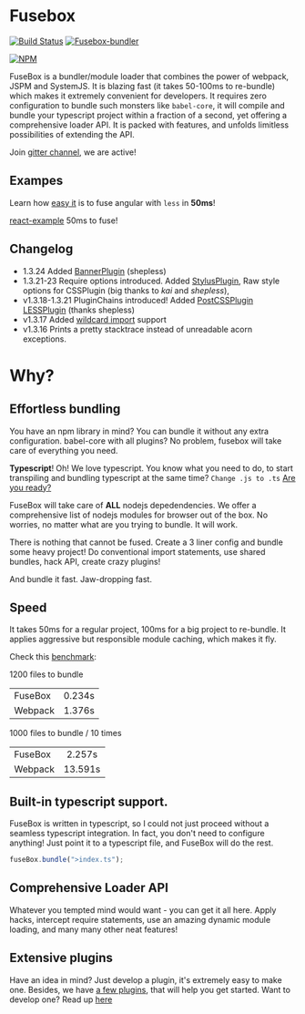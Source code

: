 # Fusebox

[![Build Status](https://travis-ci.org/fuse-box/fuse-box.svg?branch=master)](https://travis-ci.org/fuse-box/fuse-box)
[![Fusebox-bundler](https://img.shields.io/badge/gitter-join%20chat%20%E2%86%92-brightgreen.svg)](https://gitter.im/fusebox-bundler/Lobby)

[![NPM](https://nodei.co/npm/fuse-box.png?downloads=true)](https://nodei.co/npm/fuse-box/)

FuseBox is a bundler/module loader that combines the power of webpack, JSPM and SystemJS. It is blazing fast (it takes 50-100ms to re-bundle) which makes it extremely convenient for developers. It requires zero configuration to bundle such monsters like `babel-core`, it will compile and bundle your typescript project within a fraction of a second, yet offering a comprehensive loader API. It is packed with features, and unfolds limitless possibilities of extending the API.

Join [gitter channel](https://gitter.im/fusebox-bundler/Lobb), we are active!


## Exampes

Learn how [easy it](https://github.com/fuse-box/angular2-example) is to fuse angular with `less` in __50ms__!

[react-example](https://github.com/fuse-box/react-example) 50ms to fuse!

## Changelog
* 1.3.24 Added [BannerPlugin](#bannerplugin) (shepless)
* 1.3.21-23 Require options introduced. Added [StylusPlugin](#stylusplugin), Raw style options for CSSPlugin (big thanks to _kai_ and _shepless_),
* v1.3.18-1.3.21 PluginChains introduced! Added [PostCSSPlugin](#postcssplugin) [LESSPlugin](#lessplugin) (thanks shepless)
* v1.3.17 Added [wildcard import](#wildcard-import) support
* v1.3.16 Prints a pretty stacktrace instead of unreadable acorn exceptions.

# Why?

## Effortless bundling
You have an npm library in mind? You can bundle it without any extra configuration. babel-core with all plugins? No problem, fusebox will take care of everything you need.

__Typescript__! Oh! We love typescript. You know what you need to do, to start transpiling and bundling typescript at the same time? `Change .js to .ts` [Are you ready?](https://github.com/fuse-box/angular2-example) 

FuseBox will take care of __ALL__ nodejs depedendencies. We offer a comprehensive list of nodejs modules for browser out of the box. No worries, no matter what are you trying to bundle. It will work. 

There is nothing that cannot be fused. Create a 3 liner config and bundle some heavy project! Do conventional import statements, use shared bundles, hack API, create crazy plugins!

And bundle it fast. Jaw-dropping fast.

## Speed

It takes 50ms for a regular project, 100ms for a big project to re-bundle. It applies aggressive but responsible module caching, which makes it fly.

Check this [benchmark](https://github.com/fuse-box/benchmark):

1200 files to bundle

|         |            |
| ------------- |:-------------:| 
| FuseBox      | 0.234s |
| Webpack      | 1.376s |


1000 files to bundle / 10 times

|         |            |
| ------------- |:-------------:| 
| FuseBox      | 2.257s |
| Webpack      | 13.591s |


## Built-in typescript support.

FuseBox is written in typescript, so I could not just proceed without a seamless typescript integration. In fact, you don't need to configure anything! Just point it to a typescript file, and FuseBox will do the rest.

```js
fuseBox.bundle(">index.ts");
```

## Comprehensive Loader API

Whatever you tempted mind would want - you can get it all here. Apply hacks, intercept require statements, use an amazing dynamic module loading, and many many other neat features!
 
## Extensive plugins

Have an idea in mind? Just develop a plugin, it's extremely easy to make one. Besides, we have [a few plugins](#built-in-plugins), that will help you get started. Want to develop one? Read up [here](#plugin-api)

